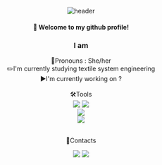 <div align = "center">
  
  ![header](https://capsule-render.vercel.app/api?type=venom&color=d7deec&height=150&section=header&text=emmamin29&fontColor=a8b1db&fontSize=70&animation=fadeIn&fontAlignY=55)
#### :wave: Welcome to my github profile!
### I am 

 
 
👩Pronouns : She/her<br/>
   ✏️I'm currently studying textile system engineering<br/>
   ▶️I'm currently working on ? <br/>
    <br/>
    🛠️Tools <br/>
    <img src="https://img.shields.io/badge/Python-3776AB?style=for-the-badge&logo=python&logoColor=white"/></a>
    <img src="https://img.shields.io/badge/C-A8B9CC?style=for-the-badge&logo=c&logoColor=white"/></a>    
    <img src="https://img.shields.io/badge/C++-00599C?style=for-the-badge&logo=C++&logoColor=white"/></a>    
    <img src="https://img.shields.io/badge/jupyter-F37626?style=for-the-badge&logo=jupyter&logoColor=white"/></a>


  


  <br/>
   📝Contacts

  <a href="https://instagram.com/_jminb29" target="Instagram"><img src="https://img.shields.io/badge/Instagram-E4405F?style=flat-square&logo=Instagram&logoColor=white"/></a>
  <a href="mailto:kimkai114choo@gmail.com"><img src="https://img.shields.io/badge/Email-005FF9?style=flat-square&logo=Mail.ru&logoColor=white"/></a>

  

</div>




<!--
**emmamin29/emmamin29** is a ✨ _special_ ✨ repository because its `README.md` (this file) appears on your GitHub profile.

Here are some ideas to get you started:

- 🔭 I’m currently working on ...
- 🌱 I’m currently learning ...
- 👯 I’m looking to collaborate on ...
- 🤔 I’m looking for help with ...
- 💬 Ask me about ...
- 📫 How to reach me: ...
- 😄 Pronouns: ...
- ⚡ Fun fact: ...
-->
